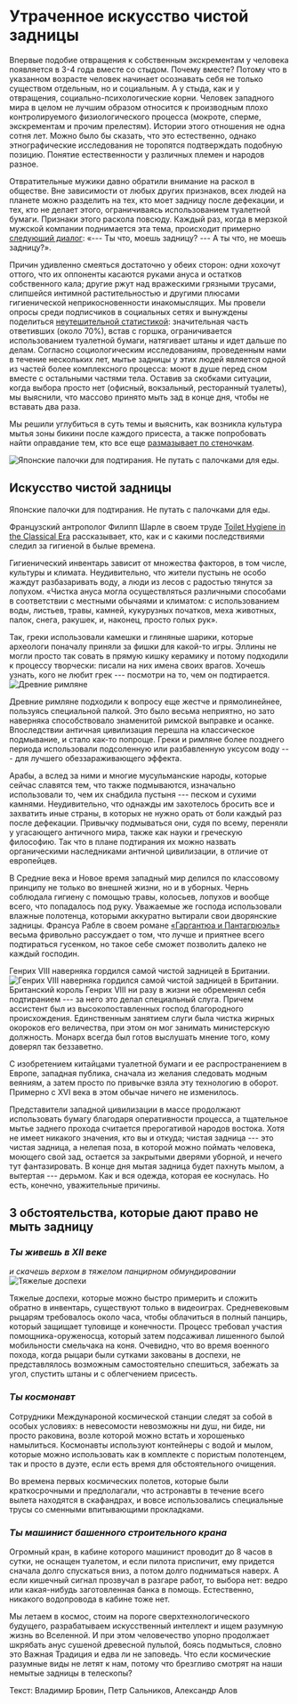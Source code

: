 Утраченное искусство чистой задницы
===================================

Впервые подобие отвращения к собственным экскрементам у человека появляется в 3-4 года вместе со стыдом. Почему вместе? Потому что в указанном возрасте человек начинает осознавать себя не только существом отдельным, но и социальным. А у стыда, как и у отвращения, социально-психологические корни. Человек западного мира в целом не лучшим образом относится к производным плохо контролируемого физиологического процесса (мокроте, сперме, экскрементам и прочим прелестям). Истории этого отношения не одна сотня лет. Можно было бы сказать, что это естественно, однако этнографические исследования не торопятся подтверждать подобную позицию. Понятие естественности у различных племен и народов разное.

Отвратительные мужики давно обратили внимание на раскол в обществе. Вне зависимости от любых других признаков, всех людей на планете можно разделить на тех, кто моет задницу после дефекации, и тех, кто не делает этого, ограничиваясь использованием туалетной бумаги. Признаки этого раскола повсюду. Каждый раз, когда в мерзкой мужской компании поднимается эта тема, происходит примерно [следующий диалог](https://pikabu.ru/story/myit_ili_ne_myit_zadnitsu_4164234): «--- Ты что, моешь задницу? --- А ты что, не моешь задницу?».

Причин удивленно смеяться достаточно у обеих сторон: одни хохочут оттого, что их оппоненты касаются руками ануса и остатков собственного кала; другие ржут над вражескими грязными трусами, слипшейся интимной растительностью и другими плюсами гигиенической неприкосновенности инакомыслящих. Мы провели опросы среди подписчиков в социальных сетях и вынуждены поделиться [неутешительной статистикой](https://vk.com/disgusting_men?w=wall-25951501_583762): значительная часть ответивших (около 70%), встав с горшка, ограничивается использованием туалетной бумаги, натягивает штаны и идет дальше по делам. Согласно социологическим исследованиям, проведенным нами в течение нескольких лет, мытье задницы у этих людей является одной из частей более комплексного процесса: моют в душе перед сном вместе с остальными частями тела. Оставив за скобками ситуации, когда выбора просто нет (офисный, вокзальный, ресторанный туалеты), мы выяснили, что массово принято мыть зад в конце дня, чтобы не вставать два раза.

Мы решили углубиться в суть темы и выяснить, как возникла культура мытья зоны бикини после каждого присеста, а также попробовать найти оправдание тем, кто все еще [размазывает по стеночкам](https://tema.livejournal.com/1110500.html).

![Японские палочки для подтирания. Не путать с палочками для еды.](2020-07-21-02-48-34.jpg)

Искусство чистой задницы
------------------------

Японские палочки для подтирания. Не путать с палочками для еды.

Французский антрополог Филипп Шарле в своем труде [Toilet Hygiene in the Classical Era](http://www.scientificamerican.com/article/toilet-tissue-anthropologists-uncover-all-the-ways-weve-wiped/) рассказывает, кто, как и с какими последствиями следил за гигиеной в былые времена.

Гигиенический инвентарь зависит от множества факторов, в том числе, культуры и климата. Неудивительно, что жители пустынь не особо жаждут разбазаривать воду, а люди из лесов с радостью тянутся за лопухом. «Чистка ануса могла осуществляться различными способами в соответствии с местными обычаями и климатом: с использованием воды, листьев, травы, камней, кукурузных початков, меха животных, палок, снега, ракушек, и, наконец, просто голых рук».

Так, греки использовали камешки и глиняные шарики, которые археологи поначалу приняли за фишки для какой-то игры. Эллины не могли просто так совать в прямую кишку керамику и потому подходили к процессу творчески: писали на них имена своих врагов. Хочешь узнать, кого не любит грек --- посмотри на то, чем он подтирается.
![Древние римляне ](2020-07-21-02-49-03.jpg)

Древние римляне подходили к вопросу еще жестче и прямолинейнее, пользуясь специальной палкой. Это было весьма неприятно, но зато наверняка способствовало знаменитой римской выправке и осанке. Впоследствии античная цивилизация перешла на классическое подмывание, и стало как-то попроще. Греки и римляне более позднего периода использовали подсоленную или разбавленную уксусом воду --- для лучшего обеззараживающего эффекта.

Арабы, а вслед за ними и многие мусульманские народы, которые сейчас славятся тем, что также подмываются, изначально использовали то, чем их снабдила пустыня --- песком и сухими камнями. Неудивительно, что однажды им захотелось бросить все и захватить иные страны, в которых не нужно орать от боли каждый раз после дефекации. Привычку подмываться они, судя по всему, переняли у угасающего античного мира, также как науки и греческую философию. Так что в плане подтирания их можно назвать органическими наследниками античной цивилизации, в отличие от европейцев.

В Средние века и Новое время западный мир делился по классовому принципу не только во внешней жизни, но и в уборных. Чернь соблюдала гигиену с помощью травы, колосьев, лопухов и вообще всего, что попадалось под руку. Уважаемые же господа использовали влажные полотенца, которыми аккуратно вытирали свои дворянские задницы. Франсуа Рабле в своем романе [«Гаргантюа и Пантагрюэль»](https://ru.wikipedia.org/wiki/%D0%93%D0%B0%D1%80%D0%B3%D0%B0%D0%BD%D1%82%D1%8E%D0%B0_%D0%B8_%D0%9F%D0%B0%D0%BD%D1%82%D0%B0%D0%B3%D1%80%D1%8E%D1%8D%D0%BB%D1%8C) весьма фривольно рассуждает о том, что лучше и приятнее всего подтираться гусенком, но такое себе сможет позволить далеко не каждый господин.

Генрих VIII наверняка гордился самой чистой задницей в Британии.
![Генрих VIII наверняка гордился самой чистой задницей в Британии.](2020-07-21-02-50-15.jpg)
Британский король Генрих VIII ни разу в жизни не обременял себя подтиранием --- за него это делал специальный слуга. Причем ассистент был из высокопоставленных господ благородного происхождения. Единственным занятием слуги была чистка жирных окороков его величества, при этом он мог занимать министерскую должность. Монарх всегда был готов выслушать мнение того, кому доверял так беззаветно.

С изобретением китайцами туалетной бумаги и ее распространением в Европе, западная публика, сначала из желания следовать модным веяниям, а затем просто по привычке взяла эту технологию в оборот. Примерно с XVI века в этом обычае ничего не изменилось.

Представители западной цивилизации в массе продолжают использовать бумагу благодаря оперативности процесса, а тщательное мытье заднего прохода считается прерогативой народов востока. Хотя не имеет никакого значения, кто вы и откуда; чистая задница --- это чистая задница, а нелепая поза, в которой можно поймать человека, моющего свой зад, остается за закрытыми дверями уборной, и нечего тут фантазировать. В конце дня мытая задница будет пахнуть мылом, а вытертая --- дерьмом. Как и вся одежда, которая ее коснулась. Но есть, конечно, уважительные причины.

3 обстоятельства, которые дают право не мыть задницу
----------------------------------------------------

### *Ты живешь в XII веке*

*и скачешь верхом в тяжелом панцирном обмундировании*
![Тяжелые доспехи](2020-07-21-02-50-42.jpg)

Тяжелые доспехи, которые можно быстро примерить и сложить обратно в инвентарь, существуют только в видеоиграх. Средневековым рыцарям требовалось около часа, чтобы облачиться в полный панцирь, который защищает туловище и конечности. Процесс требовал участия помощника-оруженосца, который затем подсаживал лишенного былой мобильности смельчака на коня. Очевидно, что во время военного похода, когда рыцари были сутками закованы в доспехи, не представлялось возможным самостоятельно спешиться, забежать за угол, спустить штаны и с облегчением присесть.

### ***Ты космонавт***

Сотрудники Междунароной космической станции следят за собой в особых условиях: в невесомости невозможны ни душ, ни биде, ни просто раковина, возле которой можно встать и хорошенько намылиться. Космонавты используют контейнеры с водой и мылом, которые можно использовать как в комплекте с пористым полотенцем, так и просто в дуэте, если есть время для обстоятельного очищения.

Во времена первых космических полетов, которые были краткосрочными и предполагали, что астронавты в течение всего вылета находятся в скафандрах, и вовсе использовались специальные трусы со сменными впитывающими прокладками.

### *Ты машинист башенного строительного крана*

Огромный кран, в кабине которого машинист проводит до 8 часов в сутки, не оснащен туалетом, и если пилота приспичит, ему придется сначала долго спускаться вниз, а потом долго подниматься наверх. А если кишечный сигнал прозвучал в разгаре работ, то выбора нет: ведро или какая-нибудь заготовленная банка в помощь. Естественно, никакого водопровода в кабине тоже нет.

Мы летаем в космос, стоим на пороге сверхтехнологического будущего, разрабатываем искусственный интеллект и ищем разумную жизнь во Вселенной. И при этом человечество упорно продолжает шкрябать анус сушеной древесной пульпой, боясь подмыться, словно это Важная Традиция и едва ли не заповедь. Что если космические разумные виды не летят к нам, потому что брезгливо смотрят на наши немытые задницы в телескопы?

Текст: Владимир Бровин, Петр Сальников, Александр Алов
